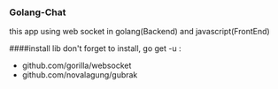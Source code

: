 ### Golang-Chat
this app using web socket in golang(Backend) and javascript(FrontEnd)

####install lib
don't forget  to install, go get -u :
- github.com/gorilla/websocket
- github.com/novalagung/gubrak